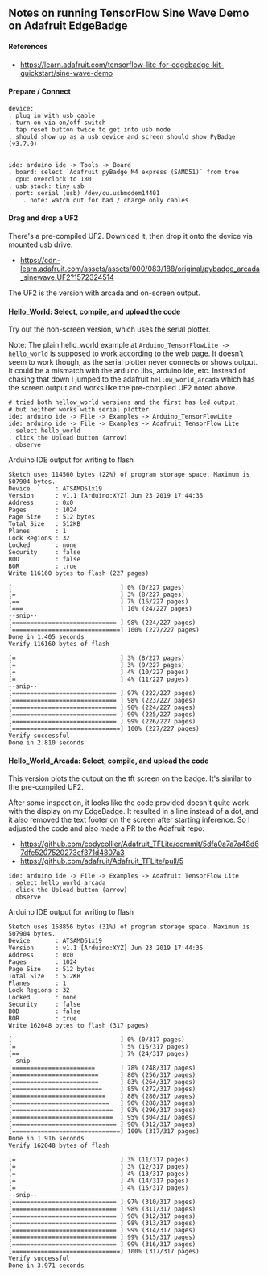 

## Notes on running TensorFlow Sine Wave Demo on Adafruit EdgeBadge

#### References

* https://learn.adafruit.com/tensorflow-lite-for-edgebadge-kit-quickstart/sine-wave-demo


#### Prepare / Connect

```
device:
. plug in with usb cable
. turn on via on/off switch
. tap reset button twice to get into usb mode
. should show up as a usb device and screen should show PyBadge (v3.7.0)


ide: arduino ide -> Tools -> Board
. board: select `Adafruit pyBadge M4 express (SAMD51)` from tree
. cpu: overclock to 180
. usb stack: tiny usb
. port: serial (usb) /dev/cu.usbmodem14401
    . note: watch out for bad / charge only cables

```


#### Drag and drop a UF2 

There's a pre-compiled UF2. Download it, then drop it onto the device via mounted usb drive.

* https://cdn-learn.adafruit.com/assets/assets/000/083/188/original/pybadge_arcada_sinewave.UF2?1572324514

The UF2 is the version with arcada and on-screen output.


#### Hello_World: Select, compile, and upload the code 

Try out the non-screen version, which uses the serial plotter.

Note: The plain hello_world example at `Arduino_TensorFlowLite -> hello_world` is supposed to work according to the web page. It doesn't seem to work though, as the serial plotter never connects or shows output. It could be a mismatch with the arduino libs, arduino ide, etc. Instead of chasing that down I jumped to the adafruit `hellow_world_arcada` which has the screen output and works like the pre-compiled UF2 noted above.

```
# tried both hellow_world versions and the first has led output, 
# but neither works with serial plotter
ide: arduino ide -> File -> Examples -> Arduino_TensorFlowLite
ide: arduino ide -> File -> Examples -> Adafruit TensorFlow Lite
. select hello_world
. click the Upload button (arrow)
. observe
```

Arduino IDE output for writing to flash

```
Sketch uses 114560 bytes (22%) of program storage space. Maximum is 507904 bytes.
Device       : ATSAMD51x19
Version      : v1.1 [Arduino:XYZ] Jun 23 2019 17:44:35
Address      : 0x0
Pages        : 1024
Page Size    : 512 bytes
Total Size   : 512KB
Planes       : 1
Lock Regions : 32
Locked       : none
Security     : false
BOD          : false
BOR          : true
Write 116160 bytes to flash (227 pages)

[                              ] 0% (0/227 pages)
[=                             ] 3% (8/227 pages)
[==                            ] 7% (16/227 pages)
[===                           ] 10% (24/227 pages)
--snip--
[============================= ] 98% (224/227 pages)
[==============================] 100% (227/227 pages)
Done in 1.405 seconds
Verify 116160 bytes of flash

[=                             ] 3% (8/227 pages)
[=                             ] 3% (9/227 pages)
[=                             ] 4% (10/227 pages)
[=                             ] 4% (11/227 pages)
--snip--
[============================= ] 97% (222/227 pages)
[============================= ] 98% (223/227 pages)
[============================= ] 98% (224/227 pages)
[============================= ] 99% (225/227 pages)
[============================= ] 99% (226/227 pages)
[==============================] 100% (227/227 pages)
Verify successful
Done in 2.810 seconds

```


#### Hello_World_Arcada: Select, compile, and upload the code 

This version plots the output on the tft screen on the badge.  It's similar to the pre-compiled UF2. 

After some inspection, it looks like the code provided doesn't quite work with the display on my EdgeBadge. It resulted in a line instead of a dot, and it also removed the text footer on the screen after starting inference.  So I adjusted the code and also made a PR to the Adafruit repo:

* https://github.com/codycollier/Adafruit_TFLite/commit/5dfa0a7a7a48d67dfe5207520273ef371d4807a3
* https://github.com/adafruit/Adafruit_TFLite/pull/5


```
ide: arduino ide -> File -> Examples -> Adafruit TensorFlow Lite
. select hello_world_arcada
. click the Upload button (arrow)
. observe
```

Arduino IDE output for writing to flash

```
Sketch uses 158856 bytes (31%) of program storage space. Maximum is 507904 bytes.
Device       : ATSAMD51x19
Version      : v1.1 [Arduino:XYZ] Jun 23 2019 17:44:35
Address      : 0x0
Pages        : 1024
Page Size    : 512 bytes
Total Size   : 512KB
Planes       : 1
Lock Regions : 32
Locked       : none
Security     : false
BOD          : false
BOR          : true
Write 162048 bytes to flash (317 pages)

[                              ] 0% (0/317 pages)
[=                             ] 5% (16/317 pages)
[==                            ] 7% (24/317 pages)
--snip--
[=======================       ] 78% (248/317 pages)
[========================      ] 80% (256/317 pages)
[========================      ] 83% (264/317 pages)
[=========================     ] 85% (272/317 pages)
[==========================    ] 88% (280/317 pages)
[===========================   ] 90% (288/317 pages)
[============================  ] 93% (296/317 pages)
[============================  ] 95% (304/317 pages)
[============================= ] 98% (312/317 pages)
[==============================] 100% (317/317 pages)
Done in 1.916 seconds
Verify 162048 bytes of flash

[=                             ] 3% (11/317 pages)
[=                             ] 3% (12/317 pages)
[=                             ] 4% (13/317 pages)
[=                             ] 4% (14/317 pages)
[=                             ] 4% (15/317 pages)
--snip--
[============================= ] 97% (310/317 pages)
[============================= ] 98% (311/317 pages)
[============================= ] 98% (312/317 pages)
[============================= ] 98% (313/317 pages)
[============================= ] 99% (314/317 pages)
[============================= ] 99% (315/317 pages)
[============================= ] 99% (316/317 pages)
[==============================] 100% (317/317 pages)
Verify successful
Done in 3.971 seconds
```



